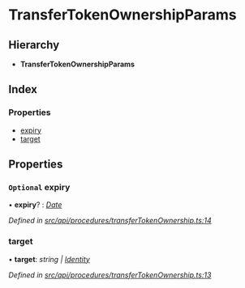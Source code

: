 # TransferTokenOwnershipParams

## Hierarchy

* **TransferTokenOwnershipParams**

## Index

### Properties

* [expiry](transfertokenownershipparams.md#optional-expiry)
* [target](transfertokenownershipparams.md#target)

## Properties

### `Optional` expiry

• **expiry**? : [_Date_](../enums/transactionargumenttype.md#date)

_Defined in_ [_src/api/procedures/transferTokenOwnership.ts:14_](https://github.com/PolymathNetwork/polymesh-sdk/blob/da32f46a/src/api/procedures/transferTokenOwnership.ts#L14)

### target

• **target**: _string \|_ [_Identity_](../classes/identity.md)

_Defined in_ [_src/api/procedures/transferTokenOwnership.ts:13_](https://github.com/PolymathNetwork/polymesh-sdk/blob/da32f46a/src/api/procedures/transferTokenOwnership.ts#L13)

